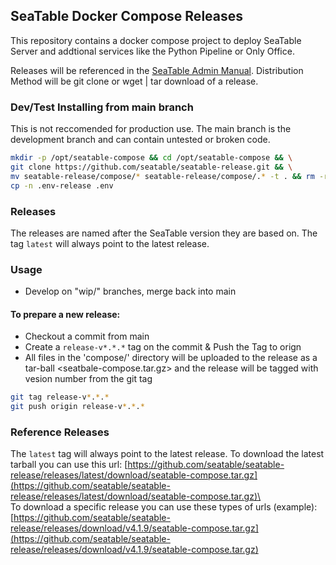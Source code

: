 ## SeaTable Docker Compose Releases
This repository contains a docker compose project to deploy SeaTable Server and addtional services like the Python Pipeline or Only Office.

Releases will be referenced in the [SeaTable Admin Manual](https://admin.seatable.io/). Distribution Method will be git clone or wget | tar download of a release.

### Dev/Test Installing from main branch
This is not reccomended for production use. The main branch is the development branch and can contain untested or broken code.
```bash
mkdir -p /opt/seatable-compose && cd /opt/seatable-compose && \
git clone https://github.com/seatable/seatable-release.git && \
mv seatable-release/compose/* seatable-release/compose/.* -t . && rm -r seatable-release/ && \
cp -n .env-release .env
```

### Releases
The releases are named after the SeaTable version they are based on.
The tag `latest` will always point to the latest release.

### Usage
- Develop on "wip/" branches, merge back into main
#### To prepare a new release:
- Checkout a commit from main
- Create a `release-v*.*.*` tag on the commit & Push the Tag to orign
- All files in the 'compose/' directory will be uploaded to the release as a tar-ball <seatbale-compose.tar.gz> and the release will be tagged with vesion number from the git tag

```bash
git tag release-v*.*.*
git push origin release-v*.*.*
```
### Reference Releases
The `latest` tag will always point to the latest release.
To download the latest tarball you can use this url:
[https://github.com/seatable/seatable-release/releases/latest/download/seatable-compose.tar.gz](https://github.com/seatable/seatable-release/releases/latest/download/seatable-compose.tar.gz)\
\
To download a specific release you can use these types of urls (example):\
[https://github.com/seatable/seatable-release/releases/download/v4.1.9/seatable-compose.tar.gz](https://github.com/seatable/seatable-release/releases/download/v4.1.9/seatable-compose.tar.gz)
